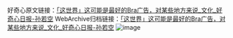 好奇心原文链接：[「这世界」这可能是最好的Bra广告，对某些地方来说_文化_好奇心日报-孙若空](https://www.qdaily.com/articles/6150.html)
WebArchive归档链接：[「这世界」这可能是最好的Bra广告，对某些地方来说_文化_好奇心日报-孙若空](http://web.archive.org/web/20190623165954/https://www.qdaily.com/articles/6150.html)
![image](http://ww3.sinaimg.cn/large/007d5XDply1g3w9mcu481j30u02i71kx)
